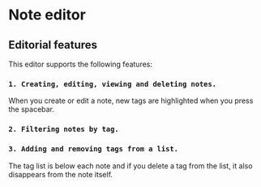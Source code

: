# Note editor

## Editorial features 

This editor supports the following features:

### `1. Creating, editing, viewing and deleting notes.`

When you create or edit a note, new tags are highlighted when you press the spacebar.

### `2. Filtering notes by tag.`

### `3. Adding and removing tags from a list.`

The tag list is below each note and if you delete a tag from the list, it also disappears from the note itself.